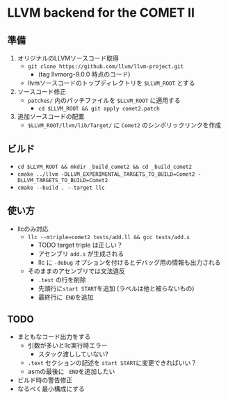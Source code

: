 # LLVM backend for the COMET II


## 準備
1. オリジナルのLLVMソースコード取得
    * `git clone https://github.com/llvm/llvm-project.git`
        * (tag llvmorg-9.0.0 時点のコード)
    * llvmソースコードのトップディレクトリを `$LLVM_ROOT` とする
2. ソースコード修正
    * `patches/` 内のパッチファイルを `$LLVM_ROOT` に適用する
        * `cd $LLVM_ROOT && git apply comet2.patch`
3. 追加ソースコードの配置
    * `$LLVM_ROOT/llvm/lib/Target/` に `Comet2` のシンボリックリンクを作成


## ビルド
* `cd $LLVM_ROOT && mkdir _build_comet2 && cd _build_comet2`
* `cmake ../llvm -DLLVM_EXPERIMENTAL_TARGETS_TO_BUILD=Comet2 -DLLVM_TARGETS_TO_BUILD=Comet2`
* `cmake --build . --target llc`


## 使い方
* llcのみ対応
    * `llc --mtriple=comet2 tests/add.ll && gcc tests/add.s`
        * TODO target triple は正しい？
        * アセンブリ `add.s` が生成される
        * llc に `-debug` オプションを付けるとデバッグ用の情報も出力される
    * そのままのアセンブリでは文法違反
        * `.text` の行を削除
        * 先頭行に`start START`を追加 (ラベルは他と被らないもの)
        * 最終行に` END`を追加


## TODO
* まともなコード出力をする
    * 引数が多いとllc実行時エラー
        * スタック渡ししていない?
    * `.text` セクションの記述を `start START`に変更できればいい？
    * asmの最後に ` END`を追加したい
* ビルド時の警告修正
* なるべく最小構成にする


